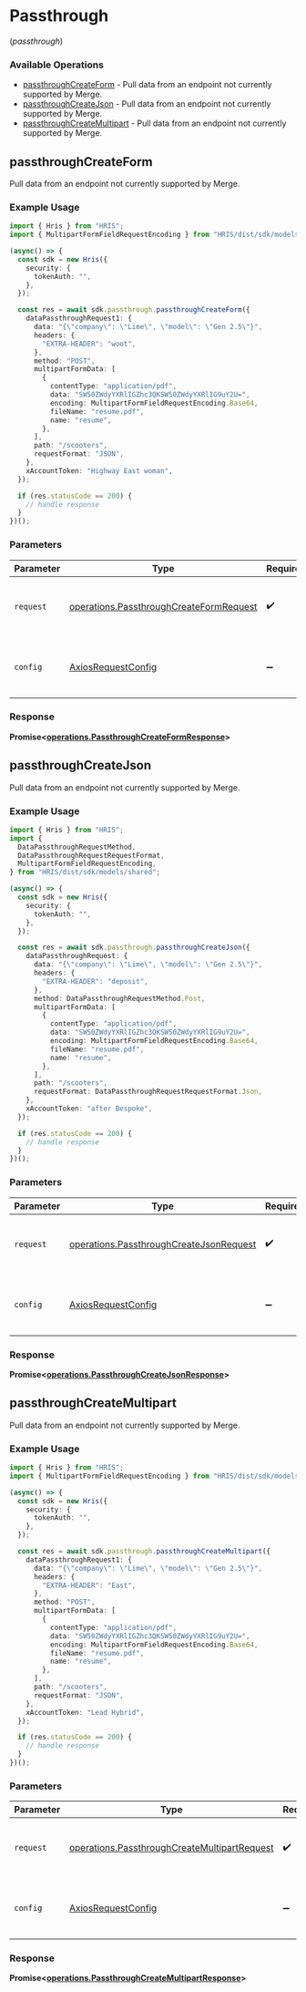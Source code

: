 # Passthrough
(*passthrough*)

### Available Operations

* [passthroughCreateForm](#passthroughcreateform) - Pull data from an endpoint not currently supported by Merge.
* [passthroughCreateJson](#passthroughcreatejson) - Pull data from an endpoint not currently supported by Merge.
* [passthroughCreateMultipart](#passthroughcreatemultipart) - Pull data from an endpoint not currently supported by Merge.

## passthroughCreateForm

Pull data from an endpoint not currently supported by Merge.

### Example Usage

```typescript
import { Hris } from "HRIS";
import { MultipartFormFieldRequestEncoding } from "HRIS/dist/sdk/models/shared";

(async() => {
  const sdk = new Hris({
    security: {
      tokenAuth: "",
    },
  });

  const res = await sdk.passthrough.passthroughCreateForm({
    dataPassthroughRequest1: {
      data: "{\"company\": \"Lime\", \"model\": \"Gen 2.5\"}",
      headers: {
        "EXTRA-HEADER": "woot",
      },
      method: "POST",
      multipartFormData: [
        {
          contentType: "application/pdf",
          data: "SW50ZWdyYXRlIGZhc3QKSW50ZWdyYXRlIG9uY2U=",
          encoding: MultipartFormFieldRequestEncoding.Base64,
          fileName: "resume.pdf",
          name: "resume",
        },
      ],
      path: "/scooters",
      requestFormat: "JSON",
    },
    xAccountToken: "Highway East woman",
  });

  if (res.statusCode == 200) {
    // handle response
  }
})();
```

### Parameters

| Parameter                                                                                          | Type                                                                                               | Required                                                                                           | Description                                                                                        |
| -------------------------------------------------------------------------------------------------- | -------------------------------------------------------------------------------------------------- | -------------------------------------------------------------------------------------------------- | -------------------------------------------------------------------------------------------------- |
| `request`                                                                                          | [operations.PassthroughCreateFormRequest](../../models/operations/passthroughcreateformrequest.md) | :heavy_check_mark:                                                                                 | The request object to use for the request.                                                         |
| `config`                                                                                           | [AxiosRequestConfig](https://axios-http.com/docs/req_config)                                       | :heavy_minus_sign:                                                                                 | Available config options for making requests.                                                      |


### Response

**Promise<[operations.PassthroughCreateFormResponse](../../models/operations/passthroughcreateformresponse.md)>**


## passthroughCreateJson

Pull data from an endpoint not currently supported by Merge.

### Example Usage

```typescript
import { Hris } from "HRIS";
import {
  DataPassthroughRequestMethod,
  DataPassthroughRequestRequestFormat,
  MultipartFormFieldRequestEncoding,
} from "HRIS/dist/sdk/models/shared";

(async() => {
  const sdk = new Hris({
    security: {
      tokenAuth: "",
    },
  });

  const res = await sdk.passthrough.passthroughCreateJson({
    dataPassthroughRequest: {
      data: "{\"company\": \"Lime\", \"model\": \"Gen 2.5\"}",
      headers: {
        "EXTRA-HEADER": "deposit",
      },
      method: DataPassthroughRequestMethod.Post,
      multipartFormData: [
        {
          contentType: "application/pdf",
          data: "SW50ZWdyYXRlIGZhc3QKSW50ZWdyYXRlIG9uY2U=",
          encoding: MultipartFormFieldRequestEncoding.Base64,
          fileName: "resume.pdf",
          name: "resume",
        },
      ],
      path: "/scooters",
      requestFormat: DataPassthroughRequestRequestFormat.Json,
    },
    xAccountToken: "after Bespoke",
  });

  if (res.statusCode == 200) {
    // handle response
  }
})();
```

### Parameters

| Parameter                                                                                          | Type                                                                                               | Required                                                                                           | Description                                                                                        |
| -------------------------------------------------------------------------------------------------- | -------------------------------------------------------------------------------------------------- | -------------------------------------------------------------------------------------------------- | -------------------------------------------------------------------------------------------------- |
| `request`                                                                                          | [operations.PassthroughCreateJsonRequest](../../models/operations/passthroughcreatejsonrequest.md) | :heavy_check_mark:                                                                                 | The request object to use for the request.                                                         |
| `config`                                                                                           | [AxiosRequestConfig](https://axios-http.com/docs/req_config)                                       | :heavy_minus_sign:                                                                                 | Available config options for making requests.                                                      |


### Response

**Promise<[operations.PassthroughCreateJsonResponse](../../models/operations/passthroughcreatejsonresponse.md)>**


## passthroughCreateMultipart

Pull data from an endpoint not currently supported by Merge.

### Example Usage

```typescript
import { Hris } from "HRIS";
import { MultipartFormFieldRequestEncoding } from "HRIS/dist/sdk/models/shared";

(async() => {
  const sdk = new Hris({
    security: {
      tokenAuth: "",
    },
  });

  const res = await sdk.passthrough.passthroughCreateMultipart({
    dataPassthroughRequest1: {
      data: "{\"company\": \"Lime\", \"model\": \"Gen 2.5\"}",
      headers: {
        "EXTRA-HEADER": "East",
      },
      method: "POST",
      multipartFormData: [
        {
          contentType: "application/pdf",
          data: "SW50ZWdyYXRlIGZhc3QKSW50ZWdyYXRlIG9uY2U=",
          encoding: MultipartFormFieldRequestEncoding.Base64,
          fileName: "resume.pdf",
          name: "resume",
        },
      ],
      path: "/scooters",
      requestFormat: "JSON",
    },
    xAccountToken: "Lead Hybrid",
  });

  if (res.statusCode == 200) {
    // handle response
  }
})();
```

### Parameters

| Parameter                                                                                                    | Type                                                                                                         | Required                                                                                                     | Description                                                                                                  |
| ------------------------------------------------------------------------------------------------------------ | ------------------------------------------------------------------------------------------------------------ | ------------------------------------------------------------------------------------------------------------ | ------------------------------------------------------------------------------------------------------------ |
| `request`                                                                                                    | [operations.PassthroughCreateMultipartRequest](../../models/operations/passthroughcreatemultipartrequest.md) | :heavy_check_mark:                                                                                           | The request object to use for the request.                                                                   |
| `config`                                                                                                     | [AxiosRequestConfig](https://axios-http.com/docs/req_config)                                                 | :heavy_minus_sign:                                                                                           | Available config options for making requests.                                                                |


### Response

**Promise<[operations.PassthroughCreateMultipartResponse](../../models/operations/passthroughcreatemultipartresponse.md)>**

